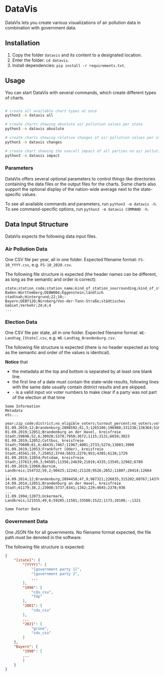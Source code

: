 # DataVis

DataVis lets you create various visualizations of air pollution data in combination with government data.

## Installation

1. Copy the folder `datavis` and its content to a designated location.
2. Enter the folder: `cd datavis`.
3. Install dependencies: `pip install -r requirements.txt`.

## Usage

You can start DataVis with several commands, which create different types of charts.

```bash

# create all available chart types at once
python3 -m datavis all

# create charts showing absolute air pollution values per state
python3 -m datavis absolute

# create charts showing relative changes of air pollution values per state
python3 -m datavis changes

# create chart showing the overall impact of all parties on air pollution
python3 -m datavis impact
```

### Parameters

DataVis offers several optional parameters to control things like directories containing the data files or the output files for the charts. Some charts also support the optional display of the nation-wide average next to the state-specific values.

To see all available commands and parameters, run `python3 -m datavis -h`. To see command-specific options, run `python3 -m datavis COMMAND -h`.

## Data Input Structure

DataVis expects the following data input files.

### Air Pollution Data

One CSV file per year, all in one folder. Expected filename format: `FS-10_YYYY.csv`, e.g. `FS-10_2020.csv`.

The following file structure is expected (the header names can be different, as long as the semantic and order is correct):

```csv
state;station_code;station_name;kind_of_station_sourrounding;kind_of_station;yearly_average_in_µg/m³;days_above_50_µg/m3;days_above_50_µg/m3_cleaned
Baden-Württemberg;DEBW004;Eggenstein;ländlich stadtnah;Hintergrund;22;10;-
Bayern;DEBY120;Nürnberg/Von-der-Tann-Straße;städtisches Gebiet;Verkehr;24;6;4
...
```

### Election Data

One CSV file per state, all in one folder. Expected filename format: `WE-Landtag_[State].csv`, e.g. `WE-Landtag_Brandenburg.csv`.

The following file structure is expected (there is no header expected as long as the semantic and order of the values is identical).

**Notice** that

- the metadata at the top and bottom is separated by at least one blank line.
- the first line of a date must contain the state-wide results, following lines with the same date usually contain district results and are skipped.
- `-` is a valid input vor voter numbers to make clear if a party was not part of the election at that time

```csv
Some Information
Metadata
etc...

year;zip_code;district;no_eligible_voters;turnout_percent;no_voters;votes_cdu_csu;votes_spd;votes_grüne;votes_fdp;votes_linke;votes_afd;votes_other
01.09.2019;12;Brandenburg;2088592;61,3;1265106;196988;331238;136364;51660;135558;297484;115814
01.09.2019;12051;Brandenburg an der Havel, kreisfreie Stadt;59696;52,6;30928;5378;7950;3672;1115;3131;6659;3023
01.09.2019;12052;Cottbus, kreisfreie Stadt;79600;61,6;48435;7467;11967;4001;2733;5274;13003;3990
01.09.2019;12053;Frankfurt (Oder), kreisfreie Stadt;45561;55,7;25052;3744;5833;2270;953;4385;6138;1729
01.09.2019;12054;Potsdam, kreisfreie Stadt;137613;69,3;94585;11356;24639;21019;4335;13545;12902;6789
01.09.2019;12060;Barnim, Landkreis;154732;59,2;90425;12242;21120;9526;2652;11807;20414;12664
...
14.09.2014;12;Brandenburg;2094458;47,9;987321;226835;315202;60767;14376;183178;120077;66886
14.09.2014;12051;Brandenburg an der Havel, kreisfreie Stadt;61179;38,2;23008;5737;8341;1342;229;4045;2378;936
...
11.09.1994;12073;Uckermark, Landkreis;121555;49,6;59285;11581;33580;1522;1173;10108;-;1321

Some Footer Data
```

### Government Data

One JSON file for all governments. No filename format expected, the file path must be denoted in the software.

The following file structure is expected:

```json
{
	"[state]": {
		"[YYYY]": [
			"[government party 1]",
			"[government party 2",
			...
		],
		"1996": [
			"cdu_csu",
			"fdp"
		],
		"2001": [
			"cdu_csu"
		],
		...
		"2021": [
			"grüne",
			"cdu_csu"
		]
	},
	"Bayern": {
		"1990": [
		...
		]
	}
}
```